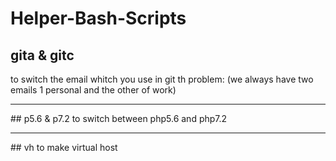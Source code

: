 # Helper-Bash-Scripts
## gita & gitc
to switch the email whitch you use in git
th problem: (we always have two emails 1 personal and the other of work)
<hr/>
## p5.6 & p7.2
to switch between php5.6 and php7.2
<hr/>
## vh
to make virtual host